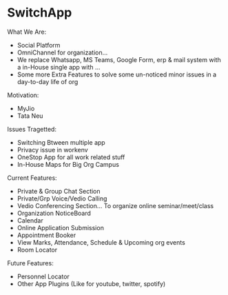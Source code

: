 # SwitchApp

What We Are:
- Social Platform
- OmniChannel for organization...
- We replace Whatsapp, MS Teams, Google Form, erp & mail system with a in-House single app with ...
- Some more Extra Features to solve some un-noticed minor issues in a day-to-day life of org

Motivation:
- MyJio
- Tata Neu

Issues Tragetted:
- Switching Btween multiple app
- Privacy issue in workenv
- OneStop App for all work related stuff
- In-House Maps for Big Org Campus

Current Features:
- Private & Group Chat Section
- Private/Grp Voice/Vedio Calling
- Vedio Conferencing Section... To organize online seminar/meet/class
- Organization NoticeBoard
- Calendar
- Online Application Submission
- Appointment Booker
- View Marks, Attendance, Schedule & Upcoming org events
- Room Locator

Future Features:
- Personnel Locator
- Other App Plugins (Like for youtube, twitter, spotify)